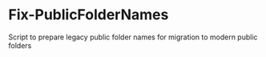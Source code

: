 # Fix-PublicFolderNames
Script to prepare legacy public folder names for migration to modern public folders
